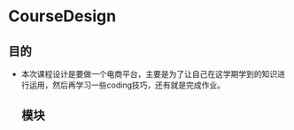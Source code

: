 #  CourseDesign

##     目的

* 本次课程设计是要做一个电商平台，主要是为了让自己在这学期学到的知识进行运用，然后再学习一些coding技巧，还有就是完成作业。

  ## 模块

  